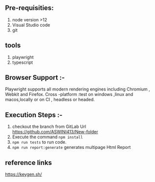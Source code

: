 ## Pre-requisities:
 1. node version >12
 2. Visual Studio code
 3. git
## tools
 1. playwright
 2. typescript

## Browser Support :-
 Playwright supports all modern rendering engines including Chromium , Webkit and Firefox.
 Cross -platform :test on windows ,linux and macos,locally or on CI , headless or headed.

## Execution Steps :-
 1. checkout the branch from GitLab Url  https://github.com/ASWINI413/New-folder
 2. Execute the command `npm install`
 3. `npm run tests` to run code.
 4. `npm run report:generate` generates multipage Html Report

 ## reference links 
 https://keygen.sh/

  

